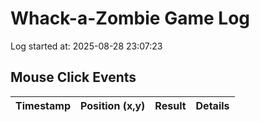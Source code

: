 # Whack-a-Zombie Game Log

Log started at: 2025-08-28 23:07:23

## Mouse Click Events

| Timestamp | Position (x,y) | Result | Details |
|-----------|---------------|--------|----------|
